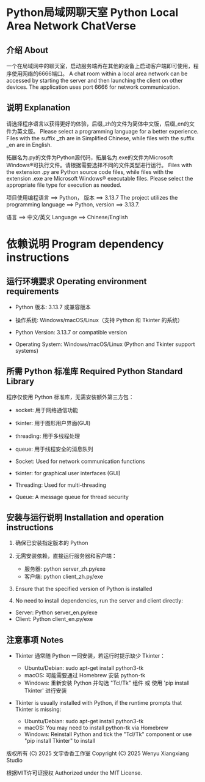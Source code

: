 # Python局域网聊天室 Python Local Area Network ChatVerse

## 介绍 About
一个在局域网中的聊天室，启动服务端再在其他的设备上启动客户端即可使用，程序使用网络的6666端口。
A chat room within a local area network can be accessed by starting the server and then launching the client on other devices. The application uses port 6666 for network communication.

## 说明 Explanation
请选择程序语言以获得更好的体验，后缀_zh的文件为简体中文版，后缀_en的文件为英文版。
Please select a programming language for a better experience. Files with the suffix _zh are in Simplified Chinese, while files with the suffix _en are in English.

拓展名为.py的文件为Python源代码，拓展名为.exe的文件为Microsoft Windows®可执行文件。请根据需要选择不同的文件类型进行运行。
Files with the extension .py are Python source code files, while files with the extension .exe are Microsoft Windows® executable files. Please select the appropriate file type for execution as needed.

项目使用编程语言 ==> Python，
版本 ==> 3.13.7
The project utilizes the programming language ==> Python,
version ==> 3.13.7.

语言 ==> 中文/英文
Language ==> Chinese/English

# 依赖说明 Program dependency instructions

## 运行环境要求 Operating environment requirements
- Python 版本: 3.13.7 或兼容版本
- 操作系统: Windows/macOS/Linux（支持 Python 和 Tkinter 的系统）

- Python Version: 3.13.7 or compatible version
- Operating System: Windows/macOS/Linux (Python and Tkinter support systems)

## 所需 Python 标准库 Required Python Standard Library
程序仅使用 Python 标准库，无需安装额外第三方包：
- socket: 用于网络通信功能
- tkinter: 用于图形用户界面(GUI)
- threading: 用于多线程处理
- queue: 用于线程安全的消息队列

- Socket: Used for network communication functions
- tkinter: for graphical user interfaces (GUI)
- Threading: Used for multi-threading
- Queue: A message queue for thread security

## 安装与运行说明 Installation and operation instructions
1. 确保已安装指定版本的 Python
2. 无需安装依赖，直接运行服务器和客户端：
   - 服务器: python server_zh.py/exe
   - 客户端: python client_zh.py/exe

1. Ensure that the specified version of Python is installed
2. No need to install dependencies, run the server and client directly:
  - Server: Python server_en.py/exe
  - Client: Python client_en.py/exe

## 注意事项 Notes
- Tkinter 通常随 Python 一同安装，若运行时提示缺少 Tkinter：
  - Ubuntu/Debian: sudo apt-get install python3-tk
  - macOS: 可能需要通过 Homebrew 安装 python-tk
  - Windows: 重新安装 Python 并勾选 "Tcl/Tk" 组件 或 使用 'pip install Tkinter' 进行安装

- Tkinter is usually installed with Python, if the runtime prompts that Tkinter is missing:
  - Ubuntu/Debian: sudo apt-get install python3-tk
  - macOS: You may need to install python-tk via Homebrew
  - Windows: Reinstall Python and tick the "Tcl/Tk" component or use "pip install Tkinter" to install

版权所有 (C) 2025 文宇香香工作室
Copyright (C) 2025 Wenyu Xiangxiang Studio

根据MIT许可证授权
Authorized under the MIT License.
